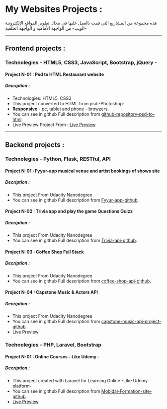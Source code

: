 # My Websites Projects :
هذه مجموعة من المشاريع التي قمت بالعمل عليها في مجال تطوير المواقع الإلكترونية -الويب- من الواجهة الأمامية و الواجهة الخلفية
***
## Frontend projects :

### Technolegies - HTML5, CSS3, JavaScript, Bootstrap, jQuery -

#### Project N-01 : Psd to HTML Restaurant website
##### Decription :
- Technologies: HTML5, CSS3
- This project converted to HTML from psd -Photoshop-
- **Responsive**  - pc, tablet and phone - browzers.
- You can see in github Full description from [github-repository-psd-to-html](https://github.com/AissamYekhlef/psd-to-html).
- Live Preview Project From : [Live Preview](https://aissamyekhlef.github.io/psd-to-html/)
***
## Backend projects : 

### Technolegies - Python, Flask, RESTful, API
#### Project N-01 : Fyyur-app  musical venue and artist  bookings of shows site
##### Decription :
- This project From Udacity Nanodegree
- You can see in github Full description from [Fyyur-app-github](https://github.com/AissamYekhlef/FSND/tree/master/projects/01_fyyur/starter_code).

#### Project N-02 : Trivia app and play the game Questions Quizz
##### Decription :
- This project From Udacity Nanodegree
- You can see in github Full description from [Trivia-api-github](https://github.com/AissamYekhlef/FSND/tree/master/projects/02_trivia_api/starter).

#### Project N-03 : Coffee Shop Full Stack 
##### Decription :
- This project From Udacity Nanodegree
- You can see in github Full description from [coffee-shop-api-github](https://github.com/AissamYekhlef/FSND/tree/master/projects/03_coffee_shop_full_stack/starter_code).

#### Project N-04 : Capstone Music & Actors API 
##### Decription :
- This project From Udacity Nanodegree
- You can see in github Full description from [capstone-music-api-project-github](https://github.com/AissamYekhlef/capston-project-fsnd).
- Live Preview

### Technolegies - PHP, Laravel, Bootstrap

#### Project N-01 : Online Courses - Like Udemy -
##### Decription :
- This project created with Laravel for Learning Online -Like Udemy platform-
- You can see in github Full description from [Mobidal-Formation-site-github](https://github.com/AissamYekhlef/FormationsOnline).
- [Live Preview](http://mobidal-formations.herokuapp.com/)
